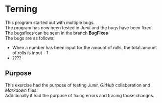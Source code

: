 # Terning
This program started out with multiple bugs.  
The program has now been tested in _Junit_ and the bugs have been fixed.  
The bugsfixes can be seen in the branch **BugFixes**  
The bugs are as follows:
* When a number has been input for the amount of rolls, the total amount of rolls is input - 1
* ????


## Purpose
This exercise had the purpose of testing _Junit_, _GitHub_ collaberation and _Markdown_ files.  
Additionally it had the purpose of fixing errors and tracing those changes.
